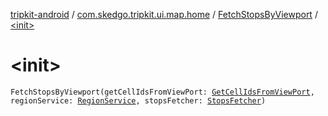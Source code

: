 [tripkit-android](../../index.md) / [com.skedgo.tripkit.ui.map.home](../index.md) / [FetchStopsByViewport](index.md) / [&lt;init&gt;](./-init-.md)

# &lt;init&gt;

`FetchStopsByViewport(getCellIdsFromViewPort: `[`GetCellIdsFromViewPort`](../-get-cell-ids-from-view-port/index.md)`, regionService: `[`RegionService`](../../com.skedgo.tripkit.data.regions/-region-service/index.md)`, stopsFetcher: `[`StopsFetcher`](../../com.skedgo.tripkit.data.locations/-stops-fetcher/index.md)`)`